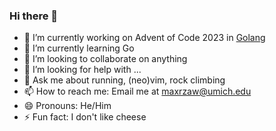 ### Hi there 👋

- 🔭 I’m currently working on Advent of Code 2023 in [Golang](https://go.dev/)
- 🌱 I’m currently learning Go
- 👯 I’m looking to collaborate on anything
- 🤔 I’m looking for help with ...
- 💬 Ask me about running, (neo)vim, rock climbing
- 📫 How to reach me: Email me at [maxrzaw@umich.edu](maxrzaw@umich.edu)
- 😄 Pronouns: He/Him
- ⚡ Fun fact: I don't like cheese

<!--
[![Max's GitHub stats](https://github-stats.maxzawisa.com?username=maxrzaw&count_private=true&show_icons=true&theme=transparent&rank_icon=github)](https://github.com/maxrzaw)
-->
<!--
[![Top Langs](https://github-stats.maxzawisa.com/top-langs/?username=maxrzaw&layout=compact&theme=transparent&langs_count=10&exclude_repo=FlappyBird,github-readme-stats)](https://github.com/maxrzaw)
-->
